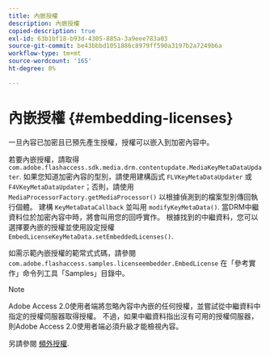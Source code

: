 ```yaml
---
title: 內嵌授權
description: 內嵌授權
copied-description: true
exl-id: 63b1bf18-b93d-4305-885a-3a9eee783a03
source-git-commit: be43bbbd1051886c8979ff590a3197b2a7249b6a
workflow-type: tm+mt
source-wordcount: '165'
ht-degree: 0%

---
```


# 內嵌授權 {#embedding-licenses}

一旦內容已加密且已預先產生授權，授權可以嵌入到加密內容中。

若要內嵌授權，請取得 `com.adobe.flashaccess.sdk.media.drm.contentupdate.MediaKeyMetaDataUpdater`. 如果您知道加密內容的型別，請使用建構函式 `FLVKeyMetaDataUpdater` 或 `F4VKeyMetaDataUpdater`；否則，請使用 `MediaProcessorFactory.getMediaProcessor()` 以根據偵測到的檔案型別傳回執行個體。 建構 `KeyMetaDataCallback` 並叫用 `modifyKeyMetaData()`. 當DRM中繼資料位於加密內容中時，將會叫用您的回呼實作。 根據找到的中繼資料，您可以選擇要內嵌的授權並使用設定授權 `EmbedLicenseKeyMetaData.setEmbeddedLicenses()`.

如需示範內嵌授權的範常式式碼，請參閱 `com.adobe.flashaccess.samples.licenseembedder.EmbedLicense` 在「參考實作」命令列工具「Samples」目錄中。

>[!NOTE]
>
>Adobe Access 2.0使用者端將忽略內容中內嵌的任何授權，並嘗試從中繼資料中指定的授權伺服器取得授權。 不過，如果中繼資料指出沒有可用的授權伺服器，則Adobe Access 2.0使用者端必須升級才能檢視內容。

另請參閱 [頻外授權](../../aaxs-protecting-content/content-introduction/packaging-options/content-out-of-band-licenses.md).

